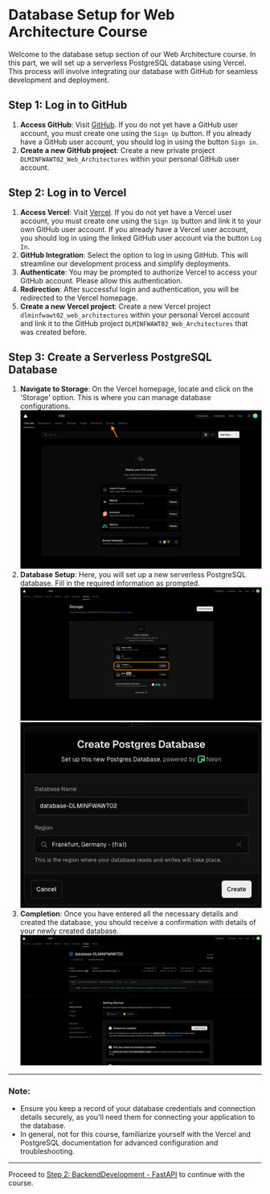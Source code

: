 # Database Setup for Web Architecture Course

Welcome to the database setup section of our Web Architecture course. In this part, we will set up a serverless PostgreSQL database using Vercel. This process will involve integrating our database with GitHub for seamless development and deployment.

## Step 1: Log in to GitHub

1. **Access GitHub**: Visit [GitHub](https://github.com/). If you do not yet have a GitHub user account, you must create one using the `Sign Up` button. If you already have a GitHub user account, you should log in using the button `Sign in`.
2. **Create a new GitHub project**: Create a new private project `DLMINFWAWT02_Web_Architectures` within your personal GitHub user account.

## Step 2: Log in to Vercel

1. **Access Vercel**: Visit [Vercel](https://vercel.com/). If you do not yet have a Vercel user account, you must create one using the `Sign Up` button and link it to your own GitHub user account. If you already have a Vercel user account, you should log in using the linked GitHub user account via the button `Log In`. 
2. **GitHub Integration**: Select the option to log in using GitHub. This will streamline our development process and simplify deployments.
3. **Authenticate**: You may be prompted to authorize Vercel to access your GitHub account. Please allow this authentication.
4. **Redirection**: After successful login and authentication, you will be redirected to the Vercel homepage.
5. **Create a new Vercel project**: Create a new Vercel project `dlminfwawt02_web_architectures` within your personal Vercel account and link it to the GitHub project `DLMINFWAWT02_Web_Architectures` that was created before.

## Step 3: Create a Serverless PostgreSQL Database

1. **Navigate to Storage**: On the Vercel homepage, locate and click on the 'Storage' option. This is where you can manage database configurations.
![Vercel Navigation to Storage](img/Vercel-Storage.png)
2. **Database Setup**: Here, you will set up a new serverless PostgreSQL database. Fill in the required information as prompted.
![Vercel Storage PostgreSQL](img/Vercel-Storage-Postgresql.png)
![Vercel create storage with PostgreSQL](img/Vercel-Create-Step-Storage-Postgresql.png)
3. **Completion**: Once you have entered all the necessary details and created the database, you should receive a confirmation with details of your newly created database.
![Vercel Dashboard after created storage with PostgreSQL](img/Vercel-Dashboard-After-Create-Step-Storage-Postgresql.png)

---

### Note:
- Ensure you keep a record of your database credentials and connection details securely, as you'll need them for connecting your application to the database.
- In general, not for this course, familiarize yourself with the Vercel and PostgreSQL documentation for advanced configuration and troubleshooting.

---

Proceed to [Step 2: BackendDevelopment - FastAPI](../Step2_BackendDevelopment/README.md) to continue with the course.
